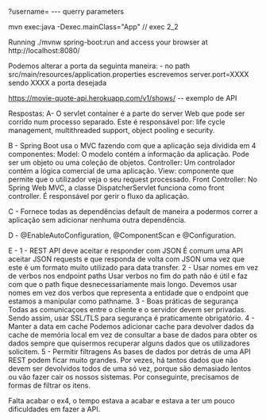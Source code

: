 ?username=     --- querry parameters

mvn exec:java -Dexec.mainClass="App"   // exec 2_2

Running ./mvnw spring-boot:run and access your browser at http://localhost:8080/ 

Podemos alterar a porta da seguinta maneira:
        - no path src/main/resources/application.properties escrevemos server.port=XXXX sendo XXXX a porta desejada

https://movie-quote-api.herokuapp.com/v1/shows/   -- exemplo de API




Respostas:
A- O servlet container é a parte do server Web que pode ser corrido num processo separado. Este é responsável por: life cycle management, multithreaded support, object pooling e security.

B - Spring Boot usa o MVC fazendo com que a aplicação seja dividida em 4 componentes:
        Model: O modelo contém a informação da aplicação. Pode ser um objeto ou uma coleção de objetos.
        Controller: Um controlador contém a lógica comercial de uma aplicação.
        View: componente que permite que o utilizador veja o seu request processado. 
        Front Controller: No Spring Web MVC, a classe DispatcherServlet funciona como front controller. É responsável por gerir o fluxo da aplicação.

C - Fornece todas as dependências default de maneira a podermos correr a aplicação sem adicionar nenhuma outra dependência.

D - @EnableAutoConfiguration, @ComponentScan e @Configuration.

E - 1 - REST API deve aceitar e responder com JSON 
        É comum uma API aceitar JSON requests e que responda de volta com JSON uma vez que este é um formato muito utilizado para data transfer.
    2 - Usar nomes em vez de verbos nos endpoint paths
        Usar verbos no fim do path não é útil e faz com que o path fique desnecessariamente mais longo. Devemos usar nomes em vez dos verbos que representa a entidade que o endpoint que estamos a manipular como pathname.
    3 - Boas práticas de segurança
        Todas as comunicaçoes entre o cliente e o servidor devem ser privadas. Sendo assim, usar SSL/TLS para segurança é praticamente obrigatório.
    4 - Manter a data em cache
        Podemos adicionar cache para devolver dados da cache de memória local em vez de consultar a base de dados para obter os dados sempre que quisermos recuperar alguns dados que os utilizadores solicitem.
    5 - Permitir filtragens
        As bases de dados por detrás de uma API REST podem ficar muito grandes. Por vezes, há tantos dados que não devem ser devolvidos todos de uma só vez, porque são demasiado lentos ou vão fazer cair os nossos sistemas. Por conseguinte, precisamos de formas de filtrar os itens.


Falta acabar o ex4, o tempo estava a acabar e estava a ter um pouco dificuldades em fazer a API.